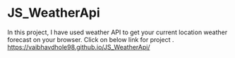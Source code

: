 # JS_WeatherApi
In this project, I have used  weather API to get your current location weather forecast on your browser.
Click on below link for project .
https://vaibhavdhole98.github.io/JS_WeatherApi/
